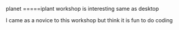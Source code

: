 planet
=====iplant workshop is interesting
same as desktop

I came as a novice to this workshop but think it is fun to do coding
